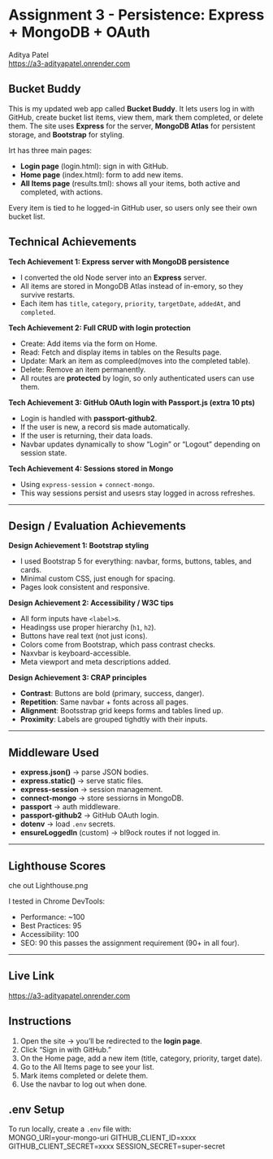 Assignment 3 - Persistence: Express + MongoDB + OAuth  
===  
Aditya Patel  
https://a3-adityapatel.onrender.com

## Bucket Buddy
This is my updated web app called **Bucket Buddy**. It lets users log in with GitHub, create bucket list items, view them, mark them completed, or delete them. The site uses **Express** for the server, **MongoDB Atlas** for persistent storage, and **Bootstrap** for styling.  

Irt has three main pages:  
- **Login page** (login.html): sign in with GitHub.  
- **Home page** (index.html): form to add new items.  
- **All Items page** (results.tml): shows all your items, both active and completed, with actions.  

Every item is tied to he logged-in GitHub user, so users only see their own bucket list.  
## Technical Achievements

**Tech Achievement 1: Express server with MongoDB persistence**  
- I converted the old Node server into an **Express** server.  
- All items are stored in MongoDB Atlas instead of in-emory, so they survive restarts.  
- Each item has `title`, `category`, `priority`, `targetDate`, `addedAt`, and `completed`.  

**Tech Achievement 2: Full CRUD with login protection**  
- Create: Add items via the form on Home.  
- Read: Fetch and display items in tables on the Results page.  
- Update: Mark an item as compleed(moves into the completed table).  
- Delete: Remove an item permanently.  
- All routes are **protected** by login, so only authenticated users can use them.  

**Tech Achievement 3: GitHub OAuth login with Passport.js (extra 10 pts)**  
- Login is handled with **passport-github2**.  
- If the user is new, a record sis made automatically.  
- If the user is returning, their data loads.  
- Navbar updates dynamically to show “Login” or “Logout” depending on session state.  

**Tech Achievement 4: Sessions stored in Mongo**  
- Using `express-session` + `connect-mongo`.  
- This way sessions persist and usesrs stay logged in across refreshes.  

---

## Design / Evaluation Achievements

**Design Achievement 1: Bootstrap styling**  
- I used Bootstrap 5 for everything: navbar, forms, buttons, tables, and cards.  
- Minimal custom CSS, just enough for spacing.  
- Pages look consistent and responsive.  

**Design Achievement 2: Accessibility / W3C tips**  
- All form inputs have `<label>`s.  
- Headingss use proper hierarchy (`h1`, `h2`).  
- Buttons have real text (not just icons).  
- Colors come from Bootstrap, which pass contrast checks.  
- Naxvbar is keyboard-accessible.  
- Meta viewport and meta descriptions added.  

**Design Achievement 3: CRAP principles**  
- **Contrast**: Buttons are bold (primary, success, danger).  
- **Repetition**: Same navbar + fonts across all pages.  
- **Alignment**: Bootsstrap grid keeps forms and tables lined up.  
- **Proximity**: Labels are grouped tighdtly with their inputs.  

---

## Middleware Used
- **express.json()** → parse JSON bodies.  
- **express.static()** → serve static files.  
- **express-session** → session management.  
- **connect-mongo** → store sessiorns in MongoDB.  
- **passport** → auth middleware.  
- **passport-github2** → GitHub OAuth login.  
- **dotenv** → load `.env` secrets.  
- **ensureLoggedIn** (custom) → bl9ock routes if not logged in.  

---

## Lighthouse Scores
che out Lighthouse.png

I tested in Chrome DevTools:  
- Performance: ~100  
- Best Practices: 95  
- Accessibility: 100  
- SEO: 90 
this passes the assignment requirement (90+ in all four).  

---

## Live Link
https://a3-adityapatel.onrender.com

## Instructions
1. Open the site → you’ll be redirected to the **login page**.  
2. Click “Sign in with GitHub.”  
3. On the Home page, add a new item (title, category, priority, target date).  
4. Go to the All Items page to see your list.  
5. Mark items completed or delete them.  
6. Use the navbar to log out when done.  

## .env Setup
To run locally, create a `.env` file with:  
MONGO_URI=your-mongo-uri
GITHUB_CLIENT_ID=xxxx
GITHUB_CLIENT_SECRET=xxxx
SESSION_SECRET=super-secret